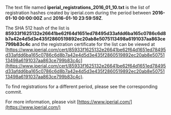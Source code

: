 The text file named **iperial_registrations_2016_01_10.txt** is the list of registration hashes created by iperial.com during the period between **2016-01-10 00:00:00Z** and **2016-01-10 23:59:59Z**.

The SHA 512 hash of the list is **85933f1625132e26641be62f64d1651ed78495d33afdd6ba165c0786c6d8b7a42e4d5d3e435f2860519892ec20ab8e5075113498a6191037aa863ce799b83c4c** and the registration certificate for the list can be viewed at [https://www.iperial.com/cert/85933f1625132e26641be62f64d1651ed78495d33afdd6ba165c0786c6d8b7a42e4d5d3e435f2860519892ec20ab8e5075113498a6191037aa863ce799b83c4c](https://www.iperial.com/cert/85933f1625132e26641be62f64d1651ed78495d33afdd6ba165c0786c6d8b7a42e4d5d3e435f2860519892ec20ab8e5075113498a6191037aa863ce799b83c4c).

To find registrations for a different period, please see the corresponding commit.

For more information, please visit [https://www.iperial.com/](https://www.iperial.com/)
